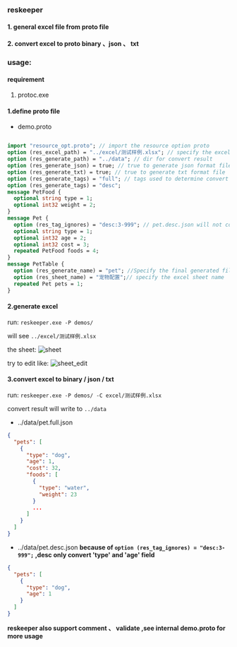### reskeeper
#### 1. general excel file from proto file
#### 2. convert excel to proto binary 、json 、 txt

### usage:

#### requirement
1. protoc.exe


#### 1.define proto file
- demo.proto
```protobuf

import "resource_opt.proto"; // import the resource option proto
option (res_excel_path) = "../excel/测试样例.xlsx"; // specify the excel to generate
option (res_generate_path) = "../data"; // dir for convert result
option (res_generate_json) = true; // true to generate json format file
option (res_generate_txt) = true; // true to generate txt format file
option (res_generate_tags) = "full"; // tags used to determine convert field or not ,see (res_tag_ignores)
option (res_generate_tags) = "desc";
message PetFood {
  optional string type = 1;
  optional int32 weight = 2;
}
message Pet {
  option (res_tag_ignores) = "desc:3-999"; // pet.desc.json will not contain field 'cost' and 'foods'
  optional string type = 1;
  optional int32 age = 2;
  optional int32 cost = 3;
  repeated PetFood foods = 4;
}
message PetTable {
  option (res_generate_name) = "pet"; //Specify the final generated file prefix. like pet.json
  option (res_sheet_name) = "宠物配置";// specify the excel sheet name 
  repeated Pet pets = 1;
}
```
#### 2.generate excel
run:
```reskeeper.exe -P demos/```

will see `../excel/测试样例.xlsx`

the sheet:
![sheet](docs/pet_excel_empty.png)

try to edit like:
![sheet_edit](docs/pet_edit.png)

#### 3.convert excel to binary / json / txt

run:
```reskeeper.exe -P demos/ -C excel/测试样例.xlsx```

convert result will write to `../data`

- ../data/pet.full.json
```json
{
  "pets": [
    {
      "type": "dog",
      "age": 1,
      "cost": 32,
      "foods": [
        {
          "type": "water",
          "weight": 23
        }
        ...
      ]
    }
  ]
}
```
- ../data/pet.desc.json
**because of `option (res_tag_ignores) = "desc:3-999";` ,desc only convert 'type' and 'age' field**
```json
{
  "pets": [
    {
      "type": "dog",
      "age": 1
    }
  ]
}
```


**reskeeper also support comment 、 validate ,see internal demo.proto for more usage**